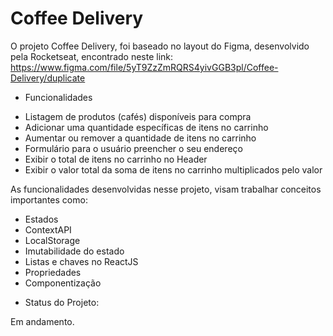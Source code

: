 # Coffee Delivery

O projeto Coffee Delivery, foi baseado no layout do Figma, desenvolvido pela Rocketseat, encontrado neste link: https://www.figma.com/file/5yT9ZzZmRQRS4yivGGB3pl/Coffee-Delivery/duplicate <br>


* Funcionalidades <br>

- Listagem de produtos (cafés) disponíveis para compra <br>
- Adicionar uma quantidade específicas de itens no carrinho <br>
- Aumentar ou remover a quantidade de itens no carrinho <br> 
- Formulário para o usuário preencher o seu endereço <br>
- Exibir o total de itens no carrinho no Header <br>
- Exibir o valor total da soma de itens no carrinho multiplicados pelo valor <br>

As funcionalidades desenvolvidas nesse projeto, visam trabalhar conceitos importantes como:  <br>

- Estados <br>
- ContextAPI <br>
- LocalStorage <br>
- Imutabilidade do estado <br>
- Listas e chaves no ReactJS <br>
- Propriedades <br> 
- Componentização <br>


* Status do Projeto: <br>

Em andamento. <br>


